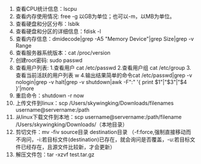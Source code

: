 1. 查看CPU统计信息：lscpu
2. 查看内存使用情况: free -g 以GB为单位；也可以-m，以MB为单位。
3. 查看硬盘和分区分布：lsblk
4. 查看硬盘和分区的详细信息：fdisk -l
5. 查看内存信息：dmidecode|grep -A5 "Memory Device"|grep Size|grep -v Range
6. 查看服务器系统版本：cat /proc/version
7. 创建root密码: sudo passwd
8. 查看用户列表: 1.查看用户 cat /etc/passwd  2.查看用户组 cat /etc/group  3.查看当前活跃的用户列表 w 4.输出结果简单的命令cat /etc/passwd|grep -v nologin|grep -v halt|grep -v shutdown|awk -F":" '{ print $1"|"$3"|"$4 }'|more
9. 重启命令：shutdown -r now
10. 上传文件到linux：scp /Users/skywingking/Downloads/filenames username@servername:/path
11. 从linux下载文件到本地：scp username@servername:/path/filename /Users/skywingking/Downloads/（本地目录）
12. 剪切文件：mv -fiv source目录 destination目录 （-f:force,强制直接移动而不询问，-i:若目标文件(destination)已存在，就会询问是否覆盖，-u:若目标文件已经存在，且源文件比较新，才会更新）
13. 解压文件包：tar -xzvf test.tar.gz 